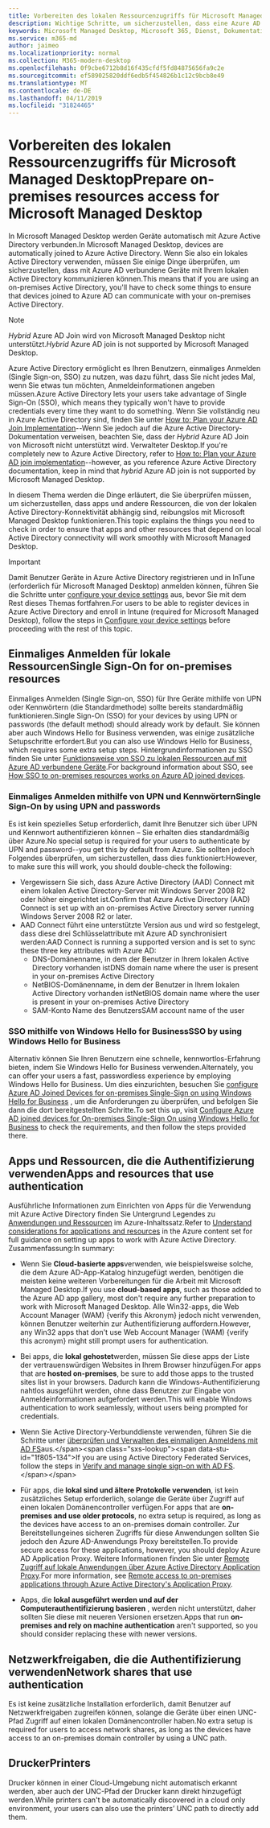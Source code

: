 ```yaml
---
title: Vorbereiten des lokalen Ressourcenzugriffs für Microsoft Managed Desktop
description: Wichtige Schritte, um sicherzustellen, dass eine Azure AD mit der lokalen AD kommunizieren kann, um die Authentifizierung bereitzustellen
keywords: Microsoft Managed Desktop, Microsoft 365, Dienst, Dokumentation
ms.service: m365-md
author: jaimeo
ms.localizationpriority: normal
ms.collection: M365-modern-desktop
ms.openlocfilehash: 0f9cbe6712b8d16f435cfdf5fd84875656fa9c2e
ms.sourcegitcommit: ef589025820ddf6edb5f454826b1c12c9bcb8e49
ms.translationtype: MT
ms.contentlocale: de-DE
ms.lasthandoff: 04/11/2019
ms.locfileid: "31824465"
---
```

#  <a name="prepare-on-premises-resources-access-for-microsoft-managed-desktop"></a><span data-ttu-id="1f805-104">Vorbereiten des lokalen Ressourcenzugriffs für Microsoft Managed Desktop</span><span class="sxs-lookup"><span data-stu-id="1f805-104">Prepare on-premises resources access for Microsoft Managed Desktop</span></span>

<span data-ttu-id="1f805-105">In Microsoft Managed Desktop werden Geräte automatisch mit Azure Active Directory verbunden.</span><span class="sxs-lookup"><span data-stu-id="1f805-105">In Microsoft Managed Desktop, devices are automatically joined to Azure Active Directory.</span></span> <span data-ttu-id="1f805-106">Wenn Sie also ein lokales Active Directory verwenden, müssen Sie einige Dinge überprüfen, um sicherzustellen, dass mit Azure AD verbundene Geräte mit Ihrem lokalen Active Directory kommunizieren können.</span><span class="sxs-lookup"><span data-stu-id="1f805-106">This means that if you are using an on-premises Active Directory, you'll have to check some things to ensure that devices joined to Azure AD can communicate with your on-premises Active Directory.</span></span> 

> [!NOTE]  
> <span data-ttu-id="1f805-107">*Hybrid* Azure AD Join wird von Microsoft Managed Desktop nicht unterstützt.</span><span class="sxs-lookup"><span data-stu-id="1f805-107">*Hybrid* Azure AD join is not supported by Microsoft Managed Desktop.</span></span>

<span data-ttu-id="1f805-108">Azure Active Directory ermöglicht es Ihren Benutzern, einmaliges Anmelden (Single Sign-on, SSO) zu nutzen, was dazu führt, dass Sie nicht jedes Mal, wenn Sie etwas tun möchten, Anmeldeinformationen angeben müssen.</span><span class="sxs-lookup"><span data-stu-id="1f805-108">Azure Active Directory lets your users take advantage of Single Sign-On (SSO), which means they typically won't have to provide credentials every time they want to do something.</span></span> <span data-ttu-id="1f805-109">Wenn Sie vollständig neu in Azure Active Directory sind, finden Sie unter [How to: Plan your Azure AD Join Implementation](https://docs.microsoft.com/azure/active-directory/devices/azureadjoin-plan)--Wenn Sie jedoch auf die Azure Active Directory-Dokumentation verweisen, beachten Sie, dass der *Hybrid* Azure AD Join von Microsoft nicht unterstützt wird. Verwalteter Desktop.</span><span class="sxs-lookup"><span data-stu-id="1f805-109">If you're completely new to Azure Active Directory, refer to [How to: Plan your Azure AD join implementation](https://docs.microsoft.com/azure/active-directory/devices/azureadjoin-plan)--however, as you reference Azure Active Directory documentation, keep in mind that *hybrid* Azure AD join is not supported by Microsoft Managed Desktop.</span></span>


<span data-ttu-id="1f805-110">In diesem Thema werden die Dinge erläutert, die Sie überprüfen müssen, um sicherzustellen, dass apps und andere Ressourcen, die von der lokalen Active Directory-Konnektivität abhängig sind, reibungslos mit Microsoft Managed Desktop funktionieren.</span><span class="sxs-lookup"><span data-stu-id="1f805-110">This topic explains the things you need to check in order to ensure that apps and other resources that depend on local Active Directory connectivity will work smoothly with Microsoft Managed Desktop.</span></span>


> [!IMPORTANT]  
> <span data-ttu-id="1f805-111">Damit Benutzer Geräte in Azure Active Directory registrieren und in InTune (erforderlich für Microsoft Managed Desktop) anmelden können, führen Sie die Schritte unter [configure your device settings](https://docs.microsoft.com/azure/active-directory/devices/azureadjoin-plan#configure-your-device-settings) aus, bevor Sie mit dem Rest dieses Themas fortfahren.</span><span class="sxs-lookup"><span data-stu-id="1f805-111">For users to be able to register devices in Azure Active Directory and enroll in Intune (required for Microsoft Managed Desktop), follow the steps in [Configure your device settings](https://docs.microsoft.com/azure/active-directory/devices/azureadjoin-plan#configure-your-device-settings) before proceeding with the rest of this topic.</span></span>


## <a name="single-sign-on-for-on-premises-resources"></a><span data-ttu-id="1f805-112">Einmaliges Anmelden für lokale Ressourcen</span><span class="sxs-lookup"><span data-stu-id="1f805-112">Single Sign-On for on-premises resources</span></span>

<span data-ttu-id="1f805-113">Einmaliges Anmelden (Single Sign-on, SSO) für Ihre Geräte mithilfe von UPN oder Kennwörtern (die Standardmethode) sollte bereits standardmäßig funktionieren.</span><span class="sxs-lookup"><span data-stu-id="1f805-113">Single Sign-On (SSO) for your devices by using UPN or passwords (the default method) should already work by default.</span></span> <span data-ttu-id="1f805-114">Sie können aber auch Windows Hello for Business verwenden, was einige zusätzliche Setupschritte erfordert.</span><span class="sxs-lookup"><span data-stu-id="1f805-114">But you can also use Windows Hello for Business, which requires some extra setup steps.</span></span> <span data-ttu-id="1f805-115">Hintergrundinformationen zu SSO finden Sie unter [Funktionsweise von SSO zu lokalen Ressourcen auf mit Azure AD verbundene Geräte](https://docs.microsoft.com/azure/active-directory/devices/azuread-join-sso#how-it-works).</span><span class="sxs-lookup"><span data-stu-id="1f805-115">For background information about SSO, see [How SSO to on-premises resources works on Azure AD joined devices](https://docs.microsoft.com/azure/active-directory/devices/azuread-join-sso#how-it-works).</span></span>


### <a name="single-sign-on-by-using-upn-and-passwords"></a><span data-ttu-id="1f805-116">Einmaliges Anmelden mithilfe von UPN und Kennwörtern</span><span class="sxs-lookup"><span data-stu-id="1f805-116">Single Sign-On by using UPN and passwords</span></span>

<span data-ttu-id="1f805-117">Es ist kein spezielles Setup erforderlich, damit Ihre Benutzer sich über UPN und Kennwort authentifizieren können – Sie erhalten dies standardmäßig über Azure.</span><span class="sxs-lookup"><span data-stu-id="1f805-117">No special setup is required for your users to authenticate by UPN and password--you get this by default from Azure.</span></span> <span data-ttu-id="1f805-118">Sie sollten jedoch Folgendes überprüfen, um sicherzustellen, dass dies funktioniert:</span><span class="sxs-lookup"><span data-stu-id="1f805-118">However, to make sure this will work, you should double-check the following:</span></span>

- <span data-ttu-id="1f805-119">Vergewissern Sie sich, dass Azure Active Directory (AAD) Connect mit einem lokalen Active Directory-Server mit Windows Server 2008 R2 oder höher eingerichtet ist.</span><span class="sxs-lookup"><span data-stu-id="1f805-119">Confirm that Azure Active Directory (AAD) Connect is set up with an on-premises Active Directory server running Windows Server 2008 R2 or later.</span></span>
- <span data-ttu-id="1f805-120">AAD Connect führt eine unterstützte Version aus und wird so festgelegt, dass diese drei Schlüsselattribute mit Azure AD synchronisiert werden:</span><span class="sxs-lookup"><span data-stu-id="1f805-120">AAD Connect is running a supported version and is set to sync these three key attributes with Azure AD:</span></span> 
    - <span data-ttu-id="1f805-121">DNS-Domänenname, in dem der Benutzer in Ihrem lokalen Active Directory vorhanden ist</span><span class="sxs-lookup"><span data-stu-id="1f805-121">DNS domain name where the user is present in your on-premises Active Directory</span></span>
    - <span data-ttu-id="1f805-122">NetBIOS-Domänenname, in dem der Benutzer in Ihrem lokalen Active Directory vorhanden ist</span><span class="sxs-lookup"><span data-stu-id="1f805-122">NetBIOS domain name where the user is present in your on-premises Active Directory</span></span>
    - <span data-ttu-id="1f805-123">SAM-Konto Name des Benutzers</span><span class="sxs-lookup"><span data-stu-id="1f805-123">SAM account name of the user</span></span>


### <a name="sso-by-using-windows-hello-for-business"></a><span data-ttu-id="1f805-124">SSO mithilfe von Windows Hello for Business</span><span class="sxs-lookup"><span data-stu-id="1f805-124">SSO by using Windows Hello for Business</span></span>

<span data-ttu-id="1f805-125">Alternativ können Sie Ihren Benutzern eine schnelle, kennwortlos-Erfahrung bieten, indem Sie Windows Hello for Business verwenden.</span><span class="sxs-lookup"><span data-stu-id="1f805-125">Alternately, you can offer your users a fast, passwordless experience by employing Windows Hello for Business.</span></span> <span data-ttu-id="1f805-126">Um dies einzurichten, besuchen Sie [configure Azure AD Joined Devices for on-premises Single-Sign on using Windows Hello for Business](https://docs.microsoft.com/windows/security/identity-protection/hello-for-business/hello-hybrid-aadj-sso-base) , um die Anforderungen zu überprüfen, und befolgen Sie dann die dort bereitgestellten Schritte.</span><span class="sxs-lookup"><span data-stu-id="1f805-126">To set this up, visit [Configure Azure AD joined devices for On-premises Single-Sign On using Windows Hello for Business](https://docs.microsoft.com/windows/security/identity-protection/hello-for-business/hello-hybrid-aadj-sso-base) to check the requirements, and then follow the steps provided there.</span></span>


## <a name="apps-and-resources-that-use-authentication"></a><span data-ttu-id="1f805-127">Apps und Ressourcen, die die Authentifizierung verwenden</span><span class="sxs-lookup"><span data-stu-id="1f805-127">Apps and resources that use authentication</span></span>

<span data-ttu-id="1f805-128">Ausführliche Informationen zum Einrichten von Apps für die Verwendung mit Azure Active Directory finden Sie Untergrund Legendes zu [Anwendungen und Ressourcen](https://docs.microsoft.com/azure/active-directory/devices/azureadjoin-plan#understand-considerations-for-applications-and-resources) im Azure-Inhaltssatz.</span><span class="sxs-lookup"><span data-stu-id="1f805-128">Refer to [Understand considerations for applications and resources](https://docs.microsoft.com/azure/active-directory/devices/azureadjoin-plan#understand-considerations-for-applications-and-resources) in the Azure content set for full guidance on setting up apps to work with Azure Active Directory.</span></span> <span data-ttu-id="1f805-129">Zusammenfassung:</span><span class="sxs-lookup"><span data-stu-id="1f805-129">In summary:</span></span>


- <span data-ttu-id="1f805-130">Wenn Sie **Cloud-basierte apps**verwenden, wie beispielsweise solche, die dem Azure AD-App-Katalog hinzugefügt werden, benötigen die meisten keine weiteren Vorbereitungen für die Arbeit mit Microsoft Managed Desktop.</span><span class="sxs-lookup"><span data-stu-id="1f805-130">If you use **cloud-based apps**, such as those added to the Azure AD app gallery, most don't require any further preparation to work with Microsoft Managed Desktop.</span></span> <span data-ttu-id="1f805-131">Alle Win32-apps, die Web Account Manager (WAM) {verify this Akronym} jedoch nicht verwenden, können Benutzer weiterhin zur Authentifizierung auffordern.</span><span class="sxs-lookup"><span data-stu-id="1f805-131">However, any Win32 apps that don't use Web Account Manager (WAM) {verify this acronym} might still prompt users for authentication.</span></span>

- <span data-ttu-id="1f805-132">Bei apps, die **lokal gehostet**werden, müssen Sie diese apps der Liste der vertrauenswürdigen Websites in Ihrem Browser hinzufügen.</span><span class="sxs-lookup"><span data-stu-id="1f805-132">For apps that are **hosted on-premises**, be sure to add those apps to the trusted sites list in your browsers.</span></span> <span data-ttu-id="1f805-133">Dadurch kann die Windows-Authentifizierung nahtlos ausgeführt werden, ohne dass Benutzer zur Eingabe von Anmeldeinformationen aufgefordert werden.</span><span class="sxs-lookup"><span data-stu-id="1f805-133">This will enable Windows authentication to work seamlessly, without users being prompted for credentials.</span></span>

- <span data-ttu-id="1f805-134">Wenn Sie Active Directory-Verbunddienste verwenden, führen Sie die Schritte unter [überprüfen und Verwalten des einmaligen Anmeldens mit AD FS](https://docs.microsoft.com/previous-versions/azure/azure-services/jj151809(v=azure.100))aus.</span><span class="sxs-lookup"><span data-stu-id="1f805-134">If you are using Active Directory Federated Services, follow the steps in [Verify and manage single sign-on with AD FS](https://docs.microsoft.com/previous-versions/azure/azure-services/jj151809(v=azure.100)).</span></span> 

- <span data-ttu-id="1f805-135">Für apps, die **lokal sind und ältere Protokolle verwenden**, ist kein zusätzliches Setup erforderlich, solange die Geräte über Zugriff auf einen lokalen Domänencontroller verfügen.</span><span class="sxs-lookup"><span data-stu-id="1f805-135">For apps that are **on-premises and use older protocols**, no extra setup is required, as long as the devices have access to an on-premises domain controller.</span></span> <span data-ttu-id="1f805-136">Zur Bereitstellungeines sicheren Zugriffs für diese Anwendungen sollten Sie jedoch den Azure AD-Anwendungs Proxy bereitstellen.</span><span class="sxs-lookup"><span data-stu-id="1f805-136">To provide secure access for these applications, however, you should deploy Azure AD Application Proxy.</span></span> <span data-ttu-id="1f805-137">Weitere Informationen finden Sie unter [Remote Zugriff auf lokale Anwendungen über Azure Active Directory Application Proxy](https://docs.microsoft.com/azure/active-directory/manage-apps/application-proxy).</span><span class="sxs-lookup"><span data-stu-id="1f805-137">For more information, see [Remote access to on-premises applications through Azure Active Directory's Application Proxy](https://docs.microsoft.com/azure/active-directory/manage-apps/application-proxy).</span></span>

- <span data-ttu-id="1f805-138">Apps, die **lokal ausgeführt werden und auf der Computerauthentifizierung basieren** , werden nicht unterstützt, daher sollten Sie diese mit neueren Versionen ersetzen.</span><span class="sxs-lookup"><span data-stu-id="1f805-138">Apps that run **on-premises and rely on machine authentication** aren't supported, so you should consider replacing these with newer versions.</span></span>

## <a name="network-shares-that-use-authentication"></a><span data-ttu-id="1f805-139">Netzwerkfreigaben, die die Authentifizierung verwenden</span><span class="sxs-lookup"><span data-stu-id="1f805-139">Network shares that use authentication</span></span>

<span data-ttu-id="1f805-140">Es ist keine zusätzliche Installation erforderlich, damit Benutzer auf Netzwerkfreigaben zugreifen können, solange die Geräte über einen UNC-Pfad Zugriff auf einen lokalen Domänencontroller haben.</span><span class="sxs-lookup"><span data-stu-id="1f805-140">No extra setup is required for users to access network shares, as long as the devices have access to an on-premises domain controller by using a UNC path.</span></span>

## <a name="printers"></a><span data-ttu-id="1f805-141">Drucker</span><span class="sxs-lookup"><span data-stu-id="1f805-141">Printers</span></span>

<span data-ttu-id="1f805-142">Drucker können in einer Cloud-Umgebung nicht automatisch erkannt werden, aber auch der UNC-Pfad der Drucker kann direkt hinzugefügt werden.</span><span class="sxs-lookup"><span data-stu-id="1f805-142">While printers can't be automatically discovered in a cloud only environment, your users can also use the printers’ UNC path to directly add them.</span></span>

<!--add fuller material on printers when available-->